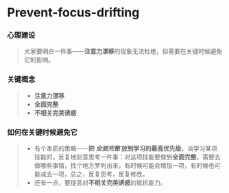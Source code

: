 # Prevent-focus-drifting

### 心理建设

> 大家要明白一件事——**注意力漂移**的现象无法杜绝，但需要在关键时候避免它的影响。



### 关键概念

> + **注意力漂移**
> + **全面完整**
> + **不相关完美诱惑**



### 如何在关键时候避免它

> + 有个本质的策略——**把 *全面完整* 放到学习的最高优先级**，当学习某项技能时，反复地刻意思考一件事：对这项技能要做到**全面完整**，需要去做哪些事情，找个地方罗列出来，有时候可能会增加一项，有时候也可能减去一项，总之，反复思考，反复修改。
> + 还有一点，要提高对**不相关完美诱惑**的抵抗能力。